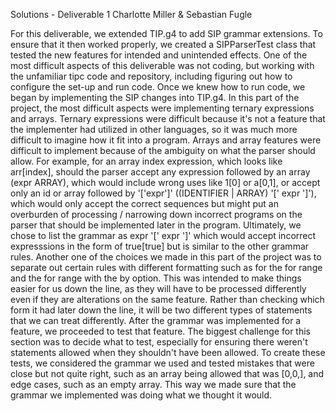 Solutions - Deliverable 1
Charlotte Miller & Sebastian Fugle

For this deliverable, we extended TIP.g4 to add SIP grammar extensions. To ensure that it then worked properly, we created a SIPParserTest class that tested the new features for intended and unintended effects. One of the most difficult aspects of this deliverable was not coding, but working with the unfamiliar tipc code and repository, including figuring out how to configure the set-up and run code. Once we knew how to run code, we began by implementing the SIP changes into TIP.g4. In this part of the project, the most difficult aspects were implementing ternary expressions and arrays. Ternary expressions were difficult because it's not a feature that the implementer had utilized in other languages, so it was much more difficult to imagine how it fit into a program. Arrays and array features were difficult to implement because of the ambiguity on what the parser should allow. For example, for an array index expression, which looks like arr[index], should the parser accept any expression followed by an array (expr ARRAY), which would include wrong uses like 1[0] or a[0,1], or accept only an id or array followed by '['expr']' ((IDENTIFIER | ARRAY) '[' expr ']'), which would only accept the correct sequences but might put an overburden of processing / narrowing down incorrect programs on the parser that should be implemented later in the program. Ultimately, we chose to list the grammar as expr '[' expr ']' which would accept incorrect expresssions in the form of true[true] but is similar to the other grammar rules. Another one of the choices we made in this part of the project was to separate out certain rules with different formatting such as for the for range and the for range with the by option. This was intended to make things easier for us down the line, as they will have to be processed differently even if they are alterations on the same feature. Rather than checking which form it had later down the line, it will be two different types of statements that we can treat differently. After the grammar was implemented for a feature, we proceeded to test that feature. The biggest challenge for this section was to decide what to test, especially for ensuring there weren't statements allowed when they shouldn't have been allowed. To create these tests, we considered the grammar we used and tested mistakes that were close but not quite right, such as an array being allowed that was [0,0,], and edge cases, such as an empty array. This way we made sure that the grammar we implemented was doing what we thought it would.
